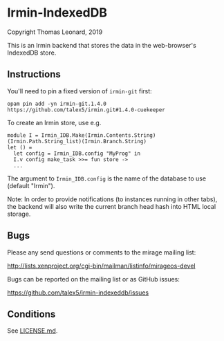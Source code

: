 Irmin-IndexedDB
===============

Copyright Thomas Leonard, 2019

This is an Irmin backend that stores the data in the web-browser's IndexedDB store.


Instructions
------------

You'll need to pin a fixed version of `irmin-git` first:

    opam pin add -yn irmin-git.1.4.0 https://github.com/talex5/irmin.git#1.4.0-cuekeeper

To create an Irmin store, use e.g.

    module I = Irmin_IDB.Make(Irmin.Contents.String)(Irmin.Path.String_list)(Irmin.Branch.String)
    let () =
      let config = Irmin_IDB.config "MyProg" in
      I.v config make_task >>= fun store ->
      ...

The argument to `Irmin_IDB.config` is the name of the database to use (default "Irmin").

Note: In order to provide notifications (to instances running in other tabs),
the backend will also write the current branch head hash into HTML local
storage.


Bugs
----

Please any send questions or comments to the mirage mailing list:

http://lists.xenproject.org/cgi-bin/mailman/listinfo/mirageos-devel

Bugs can be reported on the mailing list or as GitHub issues:

https://github.com/talex5/irmin-indexeddb/issues


Conditions
----------

See [LICENSE.md](LICENSE.md).


[mirage]: http://openmirage.org/
